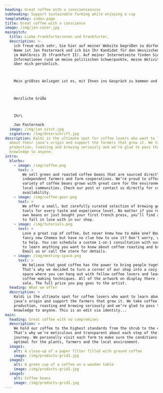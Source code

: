 ```yaml
---
heading: Great coffee with a consciencesssss
subheading: Support sustainable farming while enjoying a cup
templateKey: index-page
title: Great coffee with a conscience
image: /img/jan-cover.jpg
mainpitch:
  title: Liebe Frankfurterinnen und Frankfurter,
  description: >-
    ich freue mich sehr, Sie hier auf meiner Website begrüßen zu dürfen. Mein
    Name ist Jan Pasternack und ich bin Ihr Kandidat für den Hessischen Landtag
    im Wahlkreis 35 (Frankfurt II). Auf meiner Internetseite finden Sie
    Informationen rund um meine politischen Schwerpunkte, meine Aktivitäten und
    über mich persönlich.



    Mein größtes Anliegen ist es, mit Ihnen ins Gespräch zu kommen und im Gespräch zu bleiben. Bitte nutzen Sie das Kontaktformular oder die weiteren Kontaktmöglichkeiten für Ihre Fragen, Anregungen oder Kritik. Jedes Feedback hilft mir, mich noch gezielter für Ihre Interessen einzusetzen. Unter Termine erfahren Sie, wo Sie mich auch ohne vorherige Absprache antreffen und persönlich kennen lernen können. Ich freue mich darauf.



    Herzliche Grüße



    Ihr\

    Jan Pasternack
  image: /img/jan sitzt.jpg
  signature: /img/Unterschrift.jpg
description: Kaldi is the ultimate spot for coffee lovers who want to learn
  about their java’s origin and support the farmers that grew it. We take coffee
  production, roasting and brewing seriously and we’re glad to pass that
  knowledge to anyone.
intro:
  blurbs:
    - image: /img/coffee.png
      text: >
        We sell green and roasted coffee beans that are sourced directly from
        independent farmers and farm cooperatives. We’re proud to offer a
        variety of coffee beans grown with great care for the environment and
        local communities. Check our post or contact us directly for current
        availability.
    - image: /img/coffee-gear.png
      text: >
        We offer a small, but carefully curated selection of brewing gear and
        tools for every taste and experience level. No matter if you roast your
        own beans or just bought your first french press, you’ll find a gadget
        to fall in love with in our shop.
    - image: /img/tutorials.png
      text: >
        Love a great cup of coffee, but never knew how to make one? Bought a
        fancy new Chemex but have no clue how to use it? Don't worry, we’re here
        to help. You can schedule a custom 1-on-1 consultation with our baristas
        to learn anything you want to know about coffee roasting and brewing.
        Email us or call the store for details.
    - image: /img/meeting-space.png
      text: >
        We believe that good coffee has the power to bring people together.
        That’s why we decided to turn a corner of our shop into a cozy meeting
        space where you can hang out with fellow coffee lovers and learn about
        coffee making techniques. All of the artwork on display there is for
        sale. The full price you pay goes to the artist.
  heading: What we offer
  description: >
    Kaldi is the ultimate spot for coffee lovers who want to learn about their
    java’s origin and support the farmers that grew it. We take coffee
    production, roasting and brewing seriously and we’re glad to pass that
    knowledge to anyone. This is an edit via identity...
main:
  heading: Great coffee with no compromises
  description: >
    We hold our coffee to the highest standards from the shrub to the cup.
    That’s why we’re meticulous and transparent about each step of the coffee’s
    journey. We personally visit each farm to make sure the conditions are
    optimal for the plants, farmers and the local environment.
  image1:
    alt: A close-up of a paper filter filled with ground coffee
    image: /img/products-grid3.jpg
  image2:
    alt: A green cup of a coffee on a wooden table
    image: /img/products-grid2.jpg
  image3:
    alt: Coffee beans
    image: /img/products-grid1.jpg
---
```

